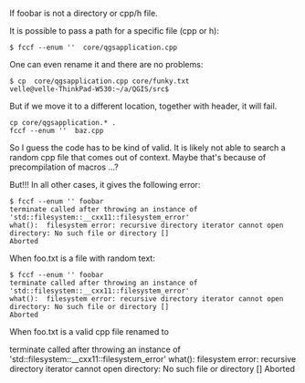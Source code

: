 
If foobar is not a directory or cpp/h file. 

It is possible to pass a path for a specific file (cpp or h):

    $ fccf --enum ''  core/qgsapplication.cpp

One can even rename it and there are no problems:

    $ cp  core/qgsapplication.cpp core/funky.txt
    velle@velle-ThinkPad-W530:~/a/QGIS/src$


But if we move it to a different location, together with header, it will fail. 

    cp core/qgsapplication.* .
    fccf --enum ''  baz.cpp

So I guess the code has to be kind of valid. It is likely not able to search a random cpp file that comes out of context. Maybe that's because of precompilation of macros ...?



But!!! In all other cases, it gives the following error:

    $ fccf --enum '' foobar
    terminate called after throwing an instance of 'std::filesystem::__cxx11::filesystem_error'
    what():  filesystem error: recursive directory iterator cannot open directory: No such file or directory []
    Aborted

When foo.txt is a file with random text:

    $ fccf --enum '' foobar
    terminate called after throwing an instance of 'std::filesystem::__cxx11::filesystem_error'
    what():  filesystem error: recursive directory iterator cannot open directory: No such file or directory []
    Aborted

When foo.txt is a valid cpp file renamed to 



terminate called after throwing an instance of 'std::filesystem::__cxx11::filesystem_error'
  what():  filesystem error: recursive directory iterator cannot open directory: No such file or directory []
Aborted